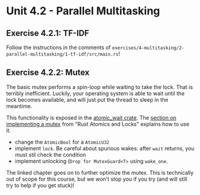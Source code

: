 # Unit 4.2 - Parallel Multitasking

## Exercise 4.2.1: TF-IDF

Follow the instructions in the comments of `exercises/4-multitasking/2-parallel-multitasking/1-tf-idf/src/main.rs`!
## Exercise 4.2.2: Mutex

The basic mutex performs a spin-loop while waiting to take the lock. That is terribly inefficient. Luckily, your operating system is able to wait until the lock becomes available, and will just put the thread to sleep in the meantime. 

This functionality is exposed in the [atomic_wait crate](https://docs.rs/atomic-wait/latest/atomic_wait/index.html). The [section on implementing a mutex](https://marabos.nl/atomics/building-locks.html#mutex) from "Rust Atomics and Locks" explains how to use it.

- change the `AtomicBool` for a `AtomicU32`
- implement `lock`. Be careful about spurious wakes: after `wait` returns, you must stil check the condition
- implement unlocking (`Drop for MutexGuard<T>` using `wake_one`.

The linked chapter goes on to further optimize the mutex. This is technically out of scope for this course, but we won't stop you if you try (and will still try to help if you get stuck)!

